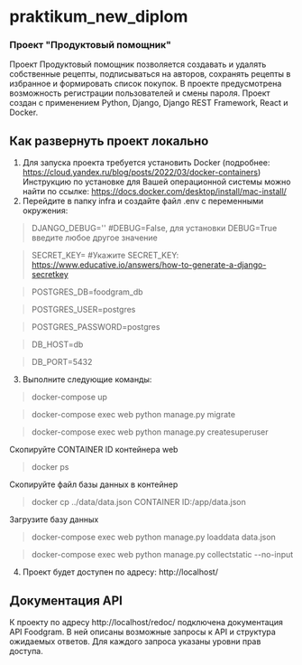 # praktikum_new_diplom

### Проект "Продуктовый помощник"

Проект Продуктовый помощник позволяется создавать и удалять собственные рецепты, подписываться на авторов, сохранять рецепты в избранное и формировать список покупок. В проекте предусмотрена возможность регистрации пользователей и смены пароля.
Проект создан с применением Python, Django, Django REST Framework, React и Docker.

## Как развернуть проект локально
1. Для запуска проекта требуется установить Docker
   (подробнее: https://cloud.yandex.ru/blog/posts/2022/03/docker-containers)
   Инструкцию по установке для Вашей операционной системы 
   можно найти по ссылке: https://docs.docker.com/desktop/install/mac-install/
2. Перейдите в папку infra и создайте файл .env с переменными окружения:

>DJANGO_DEBUG='' #DEBUG=False, для установки DEBUG=True введите любое другое значение 

>SECRET_KEY= #Укажите SECRET_KEY: https://www.educative.io/answers/how-to-generate-a-django-secretkey

>POSTGRES_DB=foodgram_db 

>POSTGRES_USER=postgres

>POSTGRES_PASSWORD=postgres

>DB_HOST=db

>DB_PORT=5432

3. Выполните следующие команды:

> docker-compose up

> docker-compose exec web python manage.py migrate

> docker-compose exec web python manage.py createsuperuser

Скопируйте CONTAINER ID контейнера web

> docker ps

Скопируйте файл базы данных в контейнер

> docker cp ../data/data.json CONTAINER ID:/app/data.json

Загрузите базу данных

> docker-compose exec web python manage.py loaddata data.json

> docker-compose exec web python manage.py collectstatic --no-input 

4. Проект будет доступен по адресу: http://localhost/
## Документация API
К проекту по адресу http://localhost/redoc/ подключена документация API Foodgram. В ней описаны возможные запросы к API и структура ожидаемых ответов. Для каждого запроса указаны уровни прав доступа.
